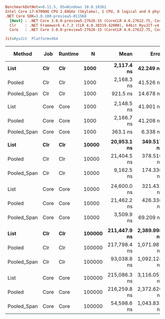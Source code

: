 ``` ini

BenchmarkDotNet=v0.11.5, OS=Windows 10.0.18362
Intel Core i7-6700HQ CPU 2.60GHz (Skylake), 1 CPU, 8 logical and 4 physical cores
.NET Core SDK=3.0.100-preview5-011568
  [Host] : .NET Core 3.0.0-preview5-27626-15 (CoreCLR 4.6.27622.75, CoreFX 4.700.19.22408), 64bit RyuJIT
  Clr    : .NET Framework 4.7.2 (CLR 4.0.30319.42000), 64bit RyuJIT-v4.8.3801.0
  Core   : .NET Core 3.0.0-preview5-27626-15 (CoreCLR 4.6.27622.75, CoreFX 4.700.19.22408), 64bit RyuJIT

Jit=RyuJit  Platform=X64  

```
|      Method |  Job | Runtime |      N |         Mean |        Error |       StdDev | Ratio | RatioSD | Gen 0 | Gen 1 | Gen 2 | Allocated |
|------------ |----- |-------- |------- |-------------:|-------------:|-------------:|------:|--------:|------:|------:|------:|----------:|
|        **List** |  **Clr** |     **Clr** |   **1000** |   **2,117.4 ns** |    **42.249 ns** |    **41.495 ns** |  **1.00** |    **0.00** |     **-** |     **-** |     **-** |         **-** |
|      Pooled |  Clr |     Clr |   1000 |   2,168.3 ns |    41.526 ns |    40.784 ns |  1.02 |    0.03 |     - |     - |     - |         - |
| Pooled_Span |  Clr |     Clr |   1000 |     921.5 ns |    14.678 ns |    13.730 ns |  0.44 |    0.01 |     - |     - |     - |         - |
|             |      |         |        |              |              |              |       |         |       |       |       |           |
|        List | Core |    Core |   1000 |   2,148.5 ns |    41.901 ns |    39.194 ns |  1.00 |    0.00 |     - |     - |     - |         - |
|      Pooled | Core |    Core |   1000 |   2,166.7 ns |    41.208 ns |    38.546 ns |  1.01 |    0.02 |     - |     - |     - |         - |
| Pooled_Span | Core |    Core |   1000 |     363.1 ns |     6.338 ns |     5.929 ns |  0.17 |    0.00 |     - |     - |     - |         - |
|             |      |         |        |              |              |              |       |         |       |       |       |           |
|        **List** |  **Clr** |     **Clr** |  **10000** |  **20,953.1 ns** |   **349.517 ns** |   **326.939 ns** |  **1.00** |    **0.00** |     **-** |     **-** |     **-** |         **-** |
|      Pooled |  Clr |     Clr |  10000 |  21,404.5 ns |   378.516 ns |   354.064 ns |  1.02 |    0.02 |     - |     - |     - |         - |
| Pooled_Span |  Clr |     Clr |  10000 |   9,162.5 ns |   174.330 ns |   163.069 ns |  0.44 |    0.01 |     - |     - |     - |         - |
|             |      |         |        |              |              |              |       |         |       |       |       |           |
|        List | Core |    Core |  10000 |  24,600.0 ns |   321.432 ns |   300.668 ns |  1.00 |    0.00 |     - |     - |     - |         - |
|      Pooled | Core |    Core |  10000 |  21,462.2 ns |   426.336 ns |   377.936 ns |  0.87 |    0.02 |     - |     - |     - |         - |
| Pooled_Span | Core |    Core |  10000 |   3,509.9 ns |    69.209 ns |    64.738 ns |  0.14 |    0.00 |     - |     - |     - |         - |
|             |      |         |        |              |              |              |       |         |       |       |       |           |
|        **List** |  **Clr** |     **Clr** | **100000** | **211,447.9 ns** | **2,389.998 ns** | **2,235.605 ns** |  **1.00** |    **0.00** |     **-** |     **-** |     **-** |         **-** |
|      Pooled |  Clr |     Clr | 100000 | 217,798.4 ns | 1,071.987 ns | 1,002.738 ns |  1.03 |    0.01 |     - |     - |     - |         - |
| Pooled_Span |  Clr |     Clr | 100000 |  93,038.8 ns | 1,092.124 ns | 1,021.573 ns |  0.44 |    0.01 |     - |     - |     - |         - |
|             |      |         |        |              |              |              |       |         |       |       |       |           |
|        List | Core |    Core | 100000 | 215,086.3 ns | 3,116.057 ns | 2,914.761 ns |  1.00 |    0.00 |     - |     - |     - |         - |
|      Pooled | Core |    Core | 100000 | 216,259.8 ns | 2,372.620 ns | 2,219.351 ns |  1.01 |    0.01 |     - |     - |     - |         - |
| Pooled_Span | Core |    Core | 100000 |  54,598.6 ns | 1,043.833 ns | 1,071.939 ns |  0.25 |    0.01 |     - |     - |     - |         - |
